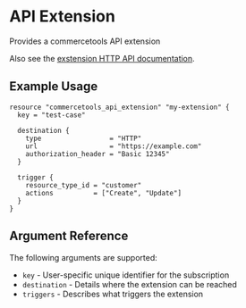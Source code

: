 # API Extension

Provides a commercetools API extension

Also see the [exstension HTTP API documentation](https://docs.commercetools.com/http-api-projects-api-extensions).

## Example Usage

```hcl
resource "commercetools_api_extension" "my-extension" {
  key = "test-case"

  destination {
    type                 = "HTTP"
    url                  = "https://example.com"
    authorization_header = "Basic 12345"
  }

  trigger {
    resource_type_id = "customer"
    actions          = ["Create", "Update"]
  }
}

```

## Argument Reference

The following arguments are supported:

* `key` - User-specific unique identifier for the subscription
* `destination` - Details where the extension can be reached
* `triggers` - Describes what triggers the extension
